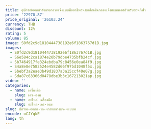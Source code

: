 ```yaml
---
title: อุปกรณ์ออกกําลังกายกลางแจ้งแบบมืออาชีพสนามเด็กเล่นกลางแจ้งสแตนเลสสําหรับสวนกีฬา
price: '22970.87'
price_original: '26103.24'
currency: THB
discount: 12%
rating: 5
volume: 85
image: S0fd2c9d1810444738192e6f1863767d1B.jpg
images:
  - S0fd2c9d1810444738192e6f1863767d1B.jpg
  - S6e584c2ca1874e20b79dbe4735bfb24cf.jpg
  - Sb7464917fe324ebdba79c8456e0ea84f9.jpg
  - S4a8e8e7582524e4582d66f97bd1048f5x.jpg
  - Sbebf3a2eae3b49d1837a3a15ccf40e07g.jpg
  - Sda87c63366d0478dbe3b3c167213021ap.jpg
video: ''
categories:
  - name: เครื่องมือ
    slug: เคร-องม
  - name: อะไหล่ เครื่องมือ
    slug: อะไหล-เคร-องม
slug: ปกรณ-ออกก-าล-งกายกลางแจ-งแบบม
encode: oCJYqkE
lang: th
---
```

  